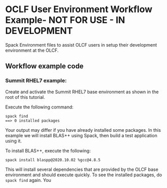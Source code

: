 # OCLF User Environment Workflow Example- NOT FOR USE - IN DEVELOPMENT

Spack Environment files to assist OLCF users in setup their development environment at the OLCF.

## Workflow example code

### Summit RHEL7 example:

Create and activate the Summit RHEL7 base environment as shown in the root of this tutorial.

Execute the following command:

```
spack find
==> 0 installed packages
```

Your output may differ if you have already installed some packages.  In this example we will install BLAS++ using Spack, then build a test application using it.

To install BLAS++, execute the following:

```
spack install blaspp@2020.10.02 %gcc@4.8.5
```

This will install several dependencies that are provided by the OLCF base environment and should execute quickly.  To see the installed packages, do `spack find` again.  You
